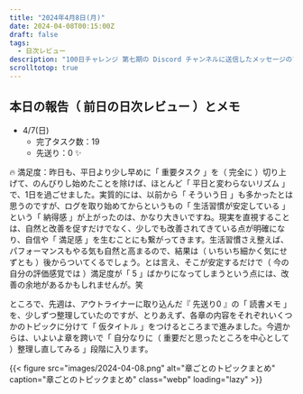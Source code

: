 ```yaml
---
title: "2024年4月8日(月)"
date: 2024-04-08T00:15:00Z
draft: false
tags:
  - 日次レビュー
description: "100日チャレンジ 第七期の Discord チャンネルに送信したメッセージのアーカイブ"
scrolltotop: true
---
```


## 本日の報告（ 前日の日次レビュー ）とメモ

- 4/7(日)
  - 完了タスク数：19
  - 先送り：0 ✨

🔥 満足度：昨日も、平日より少し早めに「 重要タスク 」を（ 完全に ）切り上げて、のんびりし始めたことを除けば、ほとんど「 平日と変わらないリズム 」で、1日を過ごせました。実質的には、以前から「 そういう日 」も多かったとは思うのですが、ログを取り始めてからというもの「 生活習慣が安定している 」という「 納得感 」が上がったのは、かなり大きいですね。現実を直視することは、自然と改善を促すだけでなく、少しでも改善されてきている点が明確になり、自信や「 満足感 」を生むことにも繋がってきます。生活習慣さえ整えば、パフォーマンスもやる気も自然と高まるので、結果は（ いちいち細かく気にせずとも ）後からついてくるでしょう。とは言え、そこが安定するだけで（ 今の自分の評価感覚では ）満足度が「 5 」ばかりになってしまうという点には、改善の余地があるかもしれませんが。笑

ところで、先週は、アウトライナーに取り込んだ『 先送り0 』の「 読書メモ 」を、少しずつ整理していたのですが、とりあえず、各章の内容をそれぞれいくつかのトピックに分けて「 仮タイトル 」をつけるところまで進みました。今週からは、いよいよ章を跨いで「 自分なりに（ 重要だと思ったところを中心として ）整理し直してみる 」段階に入ります。

{{< figure src="images/2024-04-08.png" alt="章ごとのトピックまとめ" caption="章ごとのトピックまとめ" class="webp" loading="lazy" >}}
